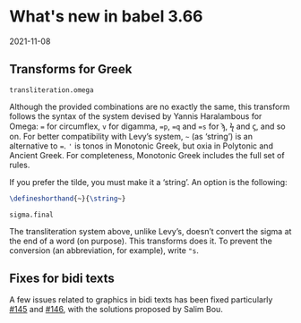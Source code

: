 # What's new in babel 3.66

2021-11-08

## Transforms for Greek

`transliteration.omega`

Although the provided combinations are no exactly the same, this
transform follows the syntax of the system devised by Yannis
Haralambous for Omega: `=` for circumflex, `v` for digamma, `=p`,
`=q` and `=s` for ϡ, ϟ and ϛ, and so on. For better compatibility with
Levy’s system, `~` (as ‘string’) is an alternative to `=`. `'` is tonos
in Monotonic Greek, but oxia in Polytonic and Ancient Greek. For
completeness, Monotonic Greek includes the full set of rules.

If you prefer the tilde, you must make it a ‘string’. An option is the
following:
```tex
\defineshorthand{~}{\string~}
```

`sigma.final`

The transliteration system above, unlike Levy’s, doesn’t convert the
sigma at the end of a word (on purpose). This transforms does it. To
prevent the conversion (an abbreviation, for example), write `"s`.

## Fixes for bidi texts

A few issues related to graphics in bidi texts has been fixed
particularly [#145](https://github.com/latex3/babel/issues/145) and
[#146](https://github.com/latex3/babel/issues/146), with the solutions
proposed by Salim Bou.



